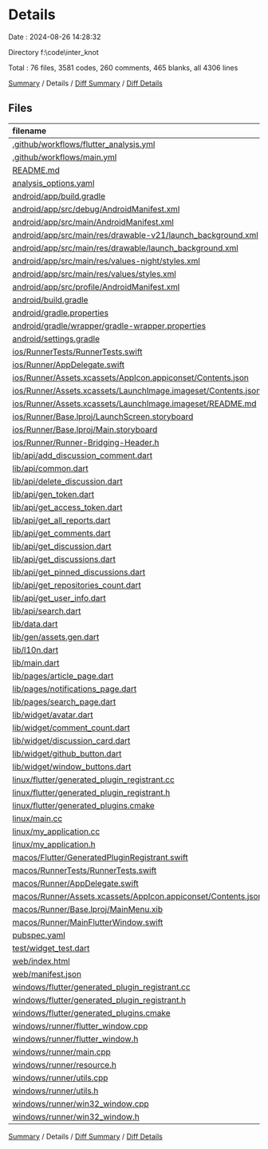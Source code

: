 # Details

Date : 2024-08-26 14:28:32

Directory f:\\code\\inter_knot

Total : 76 files,  3581 codes, 260 comments, 465 blanks, all 4306 lines

[Summary](results.md) / Details / [Diff Summary](diff.md) / [Diff Details](diff-details.md)

## Files
| filename | language | code | comment | blank | total |
| :--- | :--- | ---: | ---: | ---: | ---: |
| [.github/workflows/flutter_analysis.yml](/.github/workflows/flutter_analysis.yml) | YAML | 26 | 0 | 8 | 34 |
| [.github/workflows/main.yml](/.github/workflows/main.yml) | YAML | 106 | 0 | 11 | 117 |
| [README.md](/README.md) | Markdown | 10 | 0 | 7 | 17 |
| [analysis_options.yaml](/analysis_options.yaml) | YAML | 3 | 22 | 4 | 29 |
| [android/app/build.gradle](/android/app/build.gradle) | Gradle | 32 | 6 | 7 | 45 |
| [android/app/src/debug/AndroidManifest.xml](/android/app/src/debug/AndroidManifest.xml) | XML | 3 | 4 | 1 | 8 |
| [android/app/src/main/AndroidManifest.xml](/android/app/src/main/AndroidManifest.xml) | XML | 35 | 11 | 0 | 46 |
| [android/app/src/main/res/drawable-v21/launch_background.xml](/android/app/src/main/res/drawable-v21/launch_background.xml) | XML | 4 | 7 | 2 | 13 |
| [android/app/src/main/res/drawable/launch_background.xml](/android/app/src/main/res/drawable/launch_background.xml) | XML | 4 | 7 | 2 | 13 |
| [android/app/src/main/res/values-night/styles.xml](/android/app/src/main/res/values-night/styles.xml) | XML | 9 | 9 | 1 | 19 |
| [android/app/src/main/res/values/styles.xml](/android/app/src/main/res/values/styles.xml) | XML | 9 | 9 | 1 | 19 |
| [android/app/src/profile/AndroidManifest.xml](/android/app/src/profile/AndroidManifest.xml) | XML | 3 | 4 | 1 | 8 |
| [android/build.gradle](/android/build.gradle) | Gradle | 16 | 0 | 5 | 21 |
| [android/gradle.properties](/android/gradle.properties) | Properties | 3 | 0 | 1 | 4 |
| [android/gradle/wrapper/gradle-wrapper.properties](/android/gradle/wrapper/gradle-wrapper.properties) | Properties | 5 | 0 | 1 | 6 |
| [android/settings.gradle](/android/settings.gradle) | Gradle | 21 | 0 | 5 | 26 |
| [ios/RunnerTests/RunnerTests.swift](/ios/RunnerTests/RunnerTests.swift) | Swift | 7 | 2 | 4 | 13 |
| [ios/Runner/AppDelegate.swift](/ios/Runner/AppDelegate.swift) | Swift | 12 | 0 | 2 | 14 |
| [ios/Runner/Assets.xcassets/AppIcon.appiconset/Contents.json](/ios/Runner/Assets.xcassets/AppIcon.appiconset/Contents.json) | JSON | 122 | 0 | 1 | 123 |
| [ios/Runner/Assets.xcassets/LaunchImage.imageset/Contents.json](/ios/Runner/Assets.xcassets/LaunchImage.imageset/Contents.json) | JSON | 23 | 0 | 1 | 24 |
| [ios/Runner/Assets.xcassets/LaunchImage.imageset/README.md](/ios/Runner/Assets.xcassets/LaunchImage.imageset/README.md) | Markdown | 3 | 0 | 2 | 5 |
| [ios/Runner/Base.lproj/LaunchScreen.storyboard](/ios/Runner/Base.lproj/LaunchScreen.storyboard) | XML | 36 | 1 | 1 | 38 |
| [ios/Runner/Base.lproj/Main.storyboard](/ios/Runner/Base.lproj/Main.storyboard) | XML | 25 | 1 | 1 | 27 |
| [ios/Runner/Runner-Bridging-Header.h](/ios/Runner/Runner-Bridging-Header.h) | C++ | 1 | 0 | 1 | 2 |
| [lib/api/add_discussion_comment.dart](/lib/api/add_discussion_comment.dart) | Dart | 7 | 0 | 3 | 10 |
| [lib/api/common.dart](/lib/api/common.dart) | Dart | 53 | 9 | 6 | 68 |
| [lib/api/delete_discussion.dart](/lib/api/delete_discussion.dart) | Dart | 5 | 0 | 3 | 8 |
| [lib/api/gen_token.dart](/lib/api/gen_token.dart) | Dart | 12 | 0 | 3 | 15 |
| [lib/api/get_access_token.dart](/lib/api/get_access_token.dart) | Dart | 41 | 0 | 3 | 44 |
| [lib/api/get_all_reports.dart](/lib/api/get_all_reports.dart) | Dart | 32 | 0 | 3 | 35 |
| [lib/api/get_comments.dart](/lib/api/get_comments.dart) | Dart | 84 | 0 | 3 | 87 |
| [lib/api/get_discussion.dart](/lib/api/get_discussion.dart) | Dart | 6 | 0 | 3 | 9 |
| [lib/api/get_discussions.dart](/lib/api/get_discussions.dart) | Dart | 66 | 0 | 3 | 69 |
| [lib/api/get_pinned_discussions.dart](/lib/api/get_pinned_discussions.dart) | Dart | 68 | 0 | 3 | 71 |
| [lib/api/get_repositories_count.dart](/lib/api/get_repositories_count.dart) | Dart | 19 | 0 | 3 | 22 |
| [lib/api/get_user_info.dart](/lib/api/get_user_info.dart) | Dart | 26 | 0 | 3 | 29 |
| [lib/api/search.dart](/lib/api/search.dart) | Dart | 64 | 0 | 2 | 66 |
| [lib/data.dart](/lib/data.dart) | Dart | 256 | 1 | 30 | 287 |
| [lib/gen/assets.gen.dart](/lib/gen/assets.gen.dart) | Dart | 90 | 12 | 18 | 120 |
| [lib/l10n.dart](/lib/l10n.dart) | Dart | 40 | 0 | 2 | 42 |
| [lib/main.dart](/lib/main.dart) | Dart | 160 | 0 | 10 | 170 |
| [lib/pages/article_page.dart](/lib/pages/article_page.dart) | Dart | 374 | 2 | 27 | 403 |
| [lib/pages/notifications_page.dart](/lib/pages/notifications_page.dart) | Dart | 83 | 0 | 8 | 91 |
| [lib/pages/search_page.dart](/lib/pages/search_page.dart) | Dart | 95 | 0 | 8 | 103 |
| [lib/widget/avatar.dart](/lib/widget/avatar.dart) | Dart | 33 | 0 | 4 | 37 |
| [lib/widget/comment_count.dart](/lib/widget/comment_count.dart) | Dart | 19 | 0 | 5 | 24 |
| [lib/widget/discussion_card.dart](/lib/widget/discussion_card.dart) | Dart | 139 | 0 | 10 | 149 |
| [lib/widget/github_button.dart](/lib/widget/github_button.dart) | Dart | 14 | 0 | 5 | 19 |
| [lib/widget/window_buttons.dart](/lib/widget/window_buttons.dart) | Dart | 16 | 0 | 3 | 19 |
| [linux/flutter/generated_plugin_registrant.cc](/linux/flutter/generated_plugin_registrant.cc) | C++ | 19 | 4 | 5 | 28 |
| [linux/flutter/generated_plugin_registrant.h](/linux/flutter/generated_plugin_registrant.h) | C++ | 5 | 5 | 6 | 16 |
| [linux/flutter/generated_plugins.cmake](/linux/flutter/generated_plugins.cmake) | CMake | 22 | 0 | 6 | 28 |
| [linux/main.cc](/linux/main.cc) | C++ | 5 | 0 | 2 | 7 |
| [linux/my_application.cc](/linux/my_application.cc) | C++ | 82 | 17 | 26 | 125 |
| [linux/my_application.h](/linux/my_application.h) | C++ | 7 | 7 | 5 | 19 |
| [macos/Flutter/GeneratedPluginRegistrant.swift](/macos/Flutter/GeneratedPluginRegistrant.swift) | Swift | 30 | 3 | 4 | 37 |
| [macos/RunnerTests/RunnerTests.swift](/macos/RunnerTests/RunnerTests.swift) | Swift | 7 | 2 | 4 | 13 |
| [macos/Runner/AppDelegate.swift](/macos/Runner/AppDelegate.swift) | Swift | 11 | 0 | 3 | 14 |
| [macos/Runner/Assets.xcassets/AppIcon.appiconset/Contents.json](/macos/Runner/Assets.xcassets/AppIcon.appiconset/Contents.json) | JSON | 68 | 0 | 0 | 68 |
| [macos/Runner/Base.lproj/MainMenu.xib](/macos/Runner/Base.lproj/MainMenu.xib) | XML | 343 | 0 | 1 | 344 |
| [macos/Runner/MainFlutterWindow.swift](/macos/Runner/MainFlutterWindow.swift) | Swift | 17 | 0 | 5 | 22 |
| [pubspec.yaml](/pubspec.yaml) | YAML | 52 | 0 | 6 | 58 |
| [test/widget_test.dart](/test/widget_test.dart) | Dart | 14 | 10 | 7 | 31 |
| [web/index.html](/web/index.html) | HTML | 19 | 15 | 5 | 39 |
| [web/manifest.json](/web/manifest.json) | JSON | 35 | 0 | 0 | 35 |
| [windows/flutter/generated_plugin_registrant.cc](/windows/flutter/generated_plugin_registrant.cc) | C++ | 15 | 4 | 5 | 24 |
| [windows/flutter/generated_plugin_registrant.h](/windows/flutter/generated_plugin_registrant.h) | C++ | 5 | 5 | 6 | 16 |
| [windows/flutter/generated_plugins.cmake](/windows/flutter/generated_plugins.cmake) | CMake | 22 | 0 | 6 | 28 |
| [windows/runner/flutter_window.cpp](/windows/runner/flutter_window.cpp) | C++ | 47 | 7 | 16 | 70 |
| [windows/runner/flutter_window.h](/windows/runner/flutter_window.h) | C++ | 20 | 5 | 9 | 34 |
| [windows/runner/main.cpp](/windows/runner/main.cpp) | C++ | 87 | 0 | 0 | 87 |
| [windows/runner/resource.h](/windows/runner/resource.h) | C++ | 9 | 6 | 2 | 17 |
| [windows/runner/utils.cpp](/windows/runner/utils.cpp) | C++ | 54 | 2 | 10 | 66 |
| [windows/runner/utils.h](/windows/runner/utils.h) | C++ | 8 | 6 | 6 | 20 |
| [windows/runner/win32_window.cpp](/windows/runner/win32_window.cpp) | C++ | 210 | 24 | 55 | 289 |
| [windows/runner/win32_window.h](/windows/runner/win32_window.h) | C++ | 48 | 31 | 24 | 103 |

[Summary](results.md) / Details / [Diff Summary](diff.md) / [Diff Details](diff-details.md)